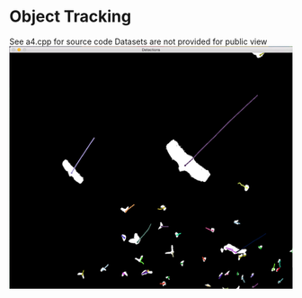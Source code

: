 # Object Tracking
See a4.cpp for source code
Datasets are not provided for public view
![Example Screenshot](Screenshot.png)
 